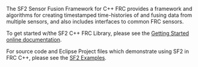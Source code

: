 The SF2 Sensor Fusion Framework for C++ FRC provides a framework and algorithms for creating timestamped time-histories of and fusing data from multiple sensors, and also includes interfaces to common FRC sensors.

To get started w/the SF2 C++ FRC Library, please see the <a href="http://sf2.kauailabs.com/software/roborio-libraries/c/">Getting Started online documentation</a>.

For source code and Eclipse Project files which demonstrate using SF2 in FRC C++, please see the <a href="http://sf2.kauailabs.com/examples/">SF2 Examples</a>. 